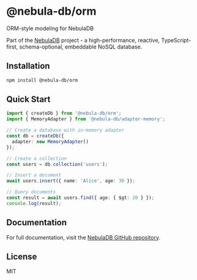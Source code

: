 # @nebula-db/orm

ORM-style modeling for NebulaDB

Part of the [NebulaDB](https://github.com/Nom-nom-hub/NebulaDB) project - a high-performance, reactive, TypeScript-first, schema-optional, embeddable NoSQL database.

## Installation

```bash
npm install @nebula-db/orm
```

## Quick Start

```typescript
import { createDb } from '@nebula-db/orm';
import { MemoryAdapter } from '@nebula-db/adapter-memory';

// Create a database with in-memory adapter
const db = createDb({
  adapter: new MemoryAdapter()
});

// Create a collection
const users = db.collection('users');

// Insert a document
await users.insert({ name: 'Alice', age: 30 });

// Query documents
const result = await users.find({ age: { $gt: 20 } });
console.log(result);
```

## Documentation

For full documentation, visit the [NebulaDB GitHub repository](https://github.com/Nom-nom-hub/NebulaDB).

## License

MIT
